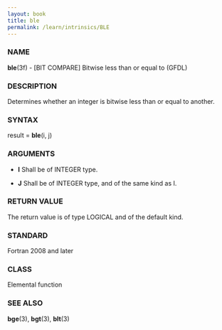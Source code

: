 ```yaml
---
layout: book
title: ble
permalink: /learn/intrinsics/BLE
---
```

### NAME

**ble**(3f) - \[BIT COMPARE\] Bitwise less than or equal to
(GFDL)

### DESCRIPTION

Determines whether an integer is bitwise less than or equal to another.

### SYNTAX

result = **ble**(i, j)

### ARGUMENTS

  - **I**
    Shall be of INTEGER type.

  - **J**
    Shall be of INTEGER type, and of the same kind as I.

### RETURN VALUE

The return value is of type LOGICAL and of the default kind.

### STANDARD

Fortran 2008 and later

### CLASS

Elemental function

### SEE ALSO

**bge**(3), **bgt**(3), **blt**(3)

